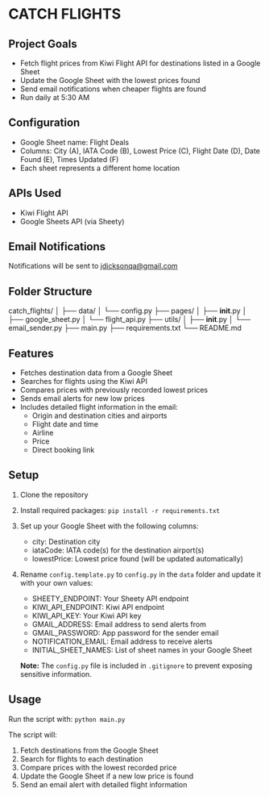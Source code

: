 # CATCH FLIGHTS

## Project Goals
- Fetch flight prices from Kiwi Flight API for destinations listed in a Google Sheet
- Update the Google Sheet with the lowest prices found
- Send email notifications when cheaper flights are found
- Run daily at 5:30 AM

## Configuration
- Google Sheet name: Flight Deals
- Columns: City (A), IATA Code (B), Lowest Price (C), Flight Date (D), Date Found (E), Times Updated (F)
- Each sheet represents a different home location

## APIs Used
- Kiwi Flight API
- Google Sheets API (via Sheety)

## Email Notifications
Notifications will be sent to jdicksonqa@gmail.com

## Folder Structure
catch_flights/
│
├── data/
│   └── config.py
├── pages/
│   ├── __init__.py
│   ├── google_sheet.py
│   └── flight_api.py
├── utils/
│   ├── __init__.py
│   └── email_sender.py
├── main.py
├── requirements.txt
└── README.md

## Features

- Fetches destination data from a Google Sheet
- Searches for flights using the Kiwi API
- Compares prices with previously recorded lowest prices
- Sends email alerts for new low prices
- Includes detailed flight information in the email:
  - Origin and destination cities and airports
  - Flight date and time
  - Airline
  - Price
  - Direct booking link

## Setup

1. Clone the repository
2. Install required packages: `pip install -r requirements.txt`
3. Set up your Google Sheet with the following columns:
   - city: Destination city
   - iataCode: IATA code(s) for the destination airport(s)
   - lowestPrice: Lowest price found (will be updated automatically)
4. Rename `config.template.py` to `config.py` in the `data` folder and update it with your own values:
   - SHEETY_ENDPOINT: Your Sheety API endpoint
   - KIWI_API_ENDPOINT: Kiwi API endpoint
   - KIWI_API_KEY: Your Kiwi API key
   - GMAIL_ADDRESS: Email address to send alerts from
   - GMAIL_PASSWORD: App password for the sender email
   - NOTIFICATION_EMAIL: Email address to receive alerts
   - INITIAL_SHEET_NAMES: List of sheet names in your Google Sheet

   **Note:** The `config.py` file is included in `.gitignore` to prevent exposing sensitive information.

## Usage

Run the script with: `python main.py`

The script will:
1. Fetch destinations from the Google Sheet
2. Search for flights to each destination
3. Compare prices with the lowest recorded price
4. Update the Google Sheet if a new low price is found
5. Send an email alert with detailed flight information
